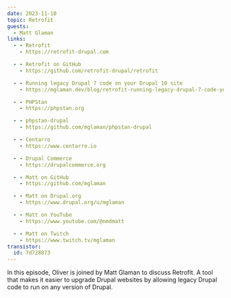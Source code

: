 ```yaml
---
date: 2023-11-10
topic: Retrofit
guests:
  - Matt Glaman
links:
  - - Retrofit
    - https://retrofit-drupal.com

  - - Retrofit on GitHub
    - https://github.com/retrofit-drupal/retrofit

  - - Running legacy Drupal 7 code on your Drupal 10 site
    - https://mglaman.dev/blog/retrofit-running-legacy-drupal-7-code-your-drupal-10-site

  - - PHPStan
    - https://phpstan.org

  - - phpstan-drupal
    - https://github.com/mglaman/phpstan-drupal

  - - Centarro
    - https://www.centarro.io

  - - Drupal Commerce
    - https://drupalcommerce.org

  - - Matt on GitHub
    - https://github.com/mglaman

  - - Matt on Drupal.org
    - https://www.drupal.org/u/mglaman

  - - Matt on YouTube
    - https://www.youtube.com/@nmdmatt

  - - Matt on Twitch
    - https://www.twitch.tv/mglaman
transistor:
  id: 7d728873
---
```


In this episode, Oliver is joined by Matt Glaman to discuss Retrofit. A tool that makes it easier to upgrade Drupal websites by allowing legacy Drupal code to run on any version of Drupal.
